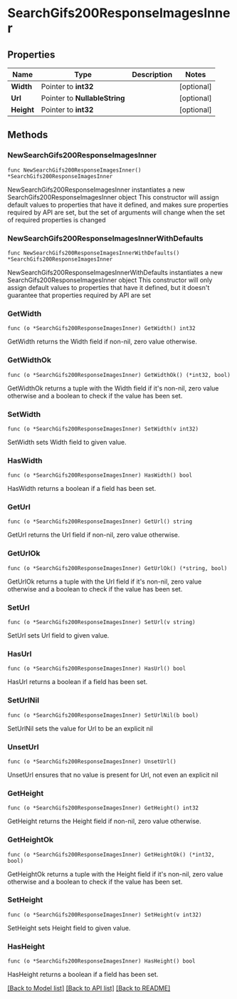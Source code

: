 # SearchGifs200ResponseImagesInner

## Properties

Name | Type | Description | Notes
------------ | ------------- | ------------- | -------------
**Width** | Pointer to **int32** |  | [optional] 
**Url** | Pointer to **NullableString** |  | [optional] 
**Height** | Pointer to **int32** |  | [optional] 

## Methods

### NewSearchGifs200ResponseImagesInner

`func NewSearchGifs200ResponseImagesInner() *SearchGifs200ResponseImagesInner`

NewSearchGifs200ResponseImagesInner instantiates a new SearchGifs200ResponseImagesInner object
This constructor will assign default values to properties that have it defined,
and makes sure properties required by API are set, but the set of arguments
will change when the set of required properties is changed

### NewSearchGifs200ResponseImagesInnerWithDefaults

`func NewSearchGifs200ResponseImagesInnerWithDefaults() *SearchGifs200ResponseImagesInner`

NewSearchGifs200ResponseImagesInnerWithDefaults instantiates a new SearchGifs200ResponseImagesInner object
This constructor will only assign default values to properties that have it defined,
but it doesn't guarantee that properties required by API are set

### GetWidth

`func (o *SearchGifs200ResponseImagesInner) GetWidth() int32`

GetWidth returns the Width field if non-nil, zero value otherwise.

### GetWidthOk

`func (o *SearchGifs200ResponseImagesInner) GetWidthOk() (*int32, bool)`

GetWidthOk returns a tuple with the Width field if it's non-nil, zero value otherwise
and a boolean to check if the value has been set.

### SetWidth

`func (o *SearchGifs200ResponseImagesInner) SetWidth(v int32)`

SetWidth sets Width field to given value.

### HasWidth

`func (o *SearchGifs200ResponseImagesInner) HasWidth() bool`

HasWidth returns a boolean if a field has been set.

### GetUrl

`func (o *SearchGifs200ResponseImagesInner) GetUrl() string`

GetUrl returns the Url field if non-nil, zero value otherwise.

### GetUrlOk

`func (o *SearchGifs200ResponseImagesInner) GetUrlOk() (*string, bool)`

GetUrlOk returns a tuple with the Url field if it's non-nil, zero value otherwise
and a boolean to check if the value has been set.

### SetUrl

`func (o *SearchGifs200ResponseImagesInner) SetUrl(v string)`

SetUrl sets Url field to given value.

### HasUrl

`func (o *SearchGifs200ResponseImagesInner) HasUrl() bool`

HasUrl returns a boolean if a field has been set.

### SetUrlNil

`func (o *SearchGifs200ResponseImagesInner) SetUrlNil(b bool)`

 SetUrlNil sets the value for Url to be an explicit nil

### UnsetUrl
`func (o *SearchGifs200ResponseImagesInner) UnsetUrl()`

UnsetUrl ensures that no value is present for Url, not even an explicit nil
### GetHeight

`func (o *SearchGifs200ResponseImagesInner) GetHeight() int32`

GetHeight returns the Height field if non-nil, zero value otherwise.

### GetHeightOk

`func (o *SearchGifs200ResponseImagesInner) GetHeightOk() (*int32, bool)`

GetHeightOk returns a tuple with the Height field if it's non-nil, zero value otherwise
and a boolean to check if the value has been set.

### SetHeight

`func (o *SearchGifs200ResponseImagesInner) SetHeight(v int32)`

SetHeight sets Height field to given value.

### HasHeight

`func (o *SearchGifs200ResponseImagesInner) HasHeight() bool`

HasHeight returns a boolean if a field has been set.


[[Back to Model list]](../README.md#documentation-for-models) [[Back to API list]](../README.md#documentation-for-api-endpoints) [[Back to README]](../README.md)


